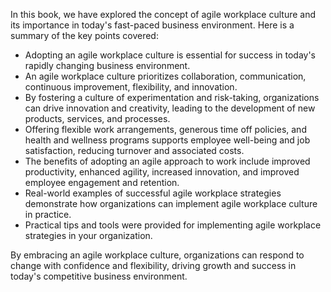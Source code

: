 
In this book, we have explored the concept of agile workplace culture and its importance in today's fast-paced business environment. Here is a summary of the key points covered:

* Adopting an agile workplace culture is essential for success in today's rapidly changing business environment.
* An agile workplace culture prioritizes collaboration, communication, continuous improvement, flexibility, and innovation.
* By fostering a culture of experimentation and risk-taking, organizations can drive innovation and creativity, leading to the development of new products, services, and processes.
* Offering flexible work arrangements, generous time off policies, and health and wellness programs supports employee well-being and job satisfaction, reducing turnover and associated costs.
* The benefits of adopting an agile approach to work include improved productivity, enhanced agility, increased innovation, and improved employee engagement and retention.
* Real-world examples of successful agile workplace strategies demonstrate how organizations can implement agile workplace culture in practice.
* Practical tips and tools were provided for implementing agile workplace strategies in your organization.

By embracing an agile workplace culture, organizations can respond to change with confidence and flexibility, driving growth and success in today's competitive business environment.
